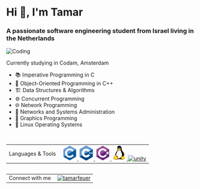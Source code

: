 <h1>Hi 👋, I'm Tamar</h1> 
<h3>A passionate software engineering student from Israel living in the Netherlands</h3>
<img  alt="Coding" width="600" src="https://miro.medium.com/v2/resize:fit:720/format:webp/0*BHtUovTaQaY2rVRN">

Currently studying in Codam, Amsterdam

- 📚 Imperative Programming in C
- 📝 Object-Oriented Programming in C++
- 🏗️ Data Structures & Algorithms
- ⚙️ Concurrent Programming
- 🌐 Network Programming
- 🔄 Networks and Systems Administration
- 🎨 Graphics Programming
- 🐧 Linux Operating Systems

<br>

<table><tr><td style="text-align: center; vertical-align: middle;">
  Languages & Tools
</td>
<td style="vertical-align: middle; padding-left:   10px;">
  <a href="https://www.cprogramming.com/" target="_blank" rel="noreferrer">
    <img src="https://raw.githubusercontent.com/devicons/devicon/master/icons/c/c-original.svg" alt="c" width="40" height="40"/>
  </a>
  <a href="https://www.w3schools.com/cpp/" target="_blank" rel="noreferrer">
    <img src="https://raw.githubusercontent.com/devicons/devicon/master/icons/cplusplus/cplusplus-original.svg" alt="cplusplus" width="40" height="40"/>
  </a>
  <a href="https://www.w3schools.com/cs/" target="_blank" rel="noreferrer">
    <img src="https://raw.githubusercontent.com/devicons/devicon/master/icons/csharp/csharp-original.svg" alt="csharp" width="40" height="40"/>
  </a>
  <a href="https://www.linux.org/" target="_blank" rel="noreferrer">
    <img src="https://raw.githubusercontent.com/devicons/devicon/master/icons/linux/linux-original.svg" alt="linux" width="40" height="40"/>
  </a>
  <a href="https://unity.com/" target="_blank" rel="noreferrer">
    <img src="https://www.vectorlogo.zone/logos/unity3d/unity3d-icon.svg" alt="unity" width="40" height="40"/>
  </a>
</td></tr></table>

<table align="left"><tr><td style="text-align: center; vertical-align: middle;">
  Connect with me <br>
</td>
<td style="vertical-align: middle; padding-left:   10px;">
  <a href="https://linkedin.com/in/tamarfeuer" target="blank">
    <img src="https://raw.githubusercontent.com/rahuldkjain/github-profile-readme-generator/master/src/images/icons/Social/linked-in-alt.svg" alt="tamarfeuer" height="30" width="40" />
  </a>
</td></tr></table>

